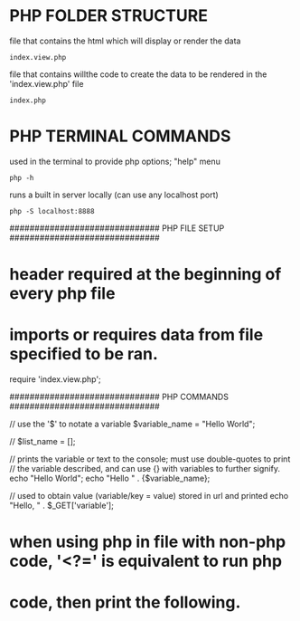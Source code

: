 
# PHP FOLDER STRUCTURE

file that contains the html which will display or render the data

  `index.view.php`

file that contains willthe code to create the data to be rendered in the 'index.view.php' file

  `index.php`

# PHP TERMINAL COMMANDS

used in the terminal to provide php options; "help" menu

  `php -h`

runs a built in server locally (can use any localhost port)
  
  `php -S localhost:8888`

############################## PHP FILE SETUP ##############################

# header required at the beginning of every php file
<?php

# footer used to close off the 'php' in a file wtih non-php code; typically 
# not included in a pure php file
?>

# imports or requires data from file specified to be ran.
require 'index.view.php';


############################## PHP COMMANDS ##############################

// use the '$' to notate a variable 
$variable_name = "Hello World";

// 
$list_name = []; 

// prints the variable or text to the console; must use double-quotes to print
// the variable described, and can use {} with variables to further signify.
echo "Hello World";
echo "Hello " . {$variable_name};

// used to obtain value (variable/key = value) stored in url and printed
echo "Hello, " . $_GET['variable']; 

# when using php in file with non-php code, '<?=' is equivalent to run php
# code, then print the following. 
<?= "Hello, " . $_GET['variable'];

############################## PHP FUNCTIONS ##############################

#function used to 'sanitize' the input to prevent malicious code or urls
htmlspecialchars()